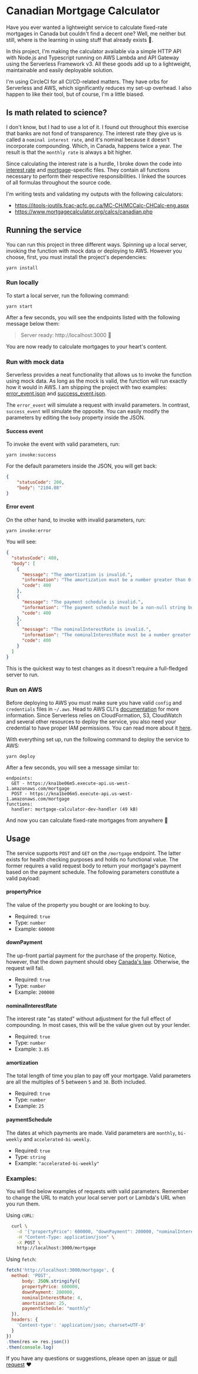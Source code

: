 # Canadian Mortgage Calculator

Have you ever wanted a lightweight service to calculate fixed-rate mortgages in Canada but couldn't
find a decent one? Well, me neither but still, where is the learning in using stuff that
already exists 🤷.

In this project, I'm making the calculator available via a simple HTTP API with Node.js and Typescript running on AWS Lambda and API Gateway using the Serverless Framework v3. All these goods add up to a lightweight, maintainable and easily deployable solution. 

I'm using CircleCI for all CI/CD-related matters. They have orbs for Serverless and AWS, which significantly reduces my set-up overhead. I also happen to like their tool, but of course, I'm a little biased.

## Is math related to science?

I don't know, but I had to use a lot of it. I found out throughout this exercise that banks are not fond of transparency. The interest rate they give us is called a `nominal interest rate`, and it's nominal because it doesn't incorporate compounding. Which, in Canada, happens twice a year. The result is that the `monthly rate` is always a bit higher.

Since calculating the interest rate is a hurdle, I broke down the code into [interest rate](src/interestRate.ts) and [mortgage](src/mortgage.ts)-specific files. They contain all functions necessary to perform their respective responsibilities. I linked the sources of all formulas throughout the source code.

I'm writing tests and validating my outputs with the following calculators:

 - https://itools-ioutils.fcac-acfc.gc.ca/MC-CH/MCCalc-CHCalc-eng.aspx
 - https://www.mortgagecalculator.org/calcs/canadian.php

## Running the service

You can run this project in three different ways. Spinning up a local server, invoking the function with mock data or deploying to AWS. However you choose, first, you must install the project's dependencies:

```
yarn install
```

### Run locally

To start a local server, run the following command:

```
yarn start
```

After a few seconds, you will see the endpoints listed with the following message below them:

> Server ready: http://localhost:3000 🚀

You are now ready to calculate mortgages to your heart's content.

### Run with mock data

Serverless provides a neat functionality that allows us to invoke the function using mock data. As long as the mock is valid, the function will run exactly how it would in AWS. I am shipping the project with two examples: [error_event.json](mocks/error_event.json) and [success_event.json](mocks/success_event.json).

The `error_event` will simulate a request with invalid parameters. In contrast, `success_event` will simulate the opposite. You can easily modify the parameters by editing the `body` property inside the JSON.

#### Success event
To invoke the event with valid parameters, run:

```
yarn invoke:success
```

For the default parameters inside the JSON, you will get back:

```json
{
    "statusCode": 200,
    "body": "2104.08"
}
```

#### Error event

On the other hand, to invoke with invalid parameters, run:

```
yarn invoke:error
```

You will see:

```json
{
  "statusCode": 400,
  "body": [
    {
      "message": "The amortization is invalid.",
      "information": "The amortization must be a number greater than 0 but \"undefined\" was received instead.",
      "code": 400
    },
    {
      "message": "The payment schedule is invalid.",
      "information": "The payment schedule must be a non-null string but \"undefined\" was received instead.",
      "code": 400
    },
    {
      "message": "The nominalInterestRate is invalid.",
      "information": "The nominalInterestRate must be a number greater than 0 but \"undefined\" was received instead.",
      "code": 400
    }
  ]
}
```

This is the quickest way to test changes as it doesn't require a full-fledged server to run.

### Run on AWS

Before deploying to AWS you must make sure you have valid `config` and `credentials` files in `~/.aws`. Head to AWS CLI's [documentation](https://docs.aws.amazon.com/cli/latest/userguide/cli-configure-files.html) for more information. Since Serverless relies on CloudFormation, S3, CloudWatch and several other resources to deploy the service, you also need your credential to have proper IAM permissions. You can read more about it [here](https://www.serverless.com/framework/docs/providers/aws/guide/iam).

With everything set up, run the following command to deploy the service to AWS:

```
yarn deploy
```

After a few seconds, you will see a message similar to:

```
endpoints:
  GET - https://kna1be06m5.execute-api.us-west-1.amazonaws.com/mortgage
  POST - https://kna1be06m5.execute-api.us-west-1.amazonaws.com/mortgage
functions:
  handler: mortgage-calculator-dev-handler (49 kB)
```

And now you can calculate fixed-rate mortgages from anywhere 🚀

## Usage

The service supports `POST` and `GET` on the `/mortgage` endpoint. The latter exists for health checking purposes and holds no functional value. The former requires a valid request body to return your mortgage's payment based on the payment schedule. The following parameters constitute a valid payload:

#### propertyPrice

The value of the property you bought or are looking to buy.

- Required: `true`
- Type: `number`
- Example: `600000`

#### downPayment

The up-front partial payment for the purchase of the property. Notice, however, that the down payment should obey [Canada's law](https://www.canada.ca/en/financial-consumer-agency/services/mortgages/down-payment.html). Otherwise, the request will fail.

- Required: `true`
- Type: `number`
- Example: `200000`

#### nominalInterestRate

The interest rate "as stated" without adjustment for the full effect of compounding. In most cases, this will be the value given out by your lender.

- Required: `true`
- Type: `number`
- Example: `3.85`

#### amortization

The total length of time you plan to pay off your mortgage. Valid parameters are all the multiples of 5 between `5` and `30`. Both included.

- Required: `true`
- Type: `number`
- Example: `25`

#### paymentSchedule

The dates at which payments are made. Valid parameters are `monthly`, `bi-weekly` and `accelerated-bi-weekly`.

- Required: `true`
- Type: `string`
- Example: `"accelerated-bi-weekly"`

### Examples:

You will find below examples of requests with valid parameters. Remember to change the URL to match your local server port or Lambda's URL when you run them.

Using `cURL`:

```sh
  curl \
    -d '{"propertyPrice": 600000, "downPayment": 200000, "nominalInterestRate": 4, "amortization": 25, "paymentSchedule": "monthly"}' \
    -H "Content-Type: application/json" \
    -X POST \
    http://localhost:3000/mortgage

```

Using `fetch`:

```javascript
fetch('http://localhost:3000/mortgage', {
  method: 'POST',
      body: JSON.stringify({
      propertyPrice: 600000,
      downPayment: 200000,
      nominalInterestRate: 4,
      amortization: 25,
      paymentSchedule: "monthly" 
  }),
  headers: {
    'Content-type': 'application/json; charset=UTF-8'
  }
})
.then(res => res.json())
.then(console.log)
```

If you have any questions or suggestions, please open an [issue](https://github.com/EricRibeiro/mortgage-calculator-service/issues) or [pull request](https://github.com/EricRibeiro/mortgage-calculator-service/pulls) ❤️
